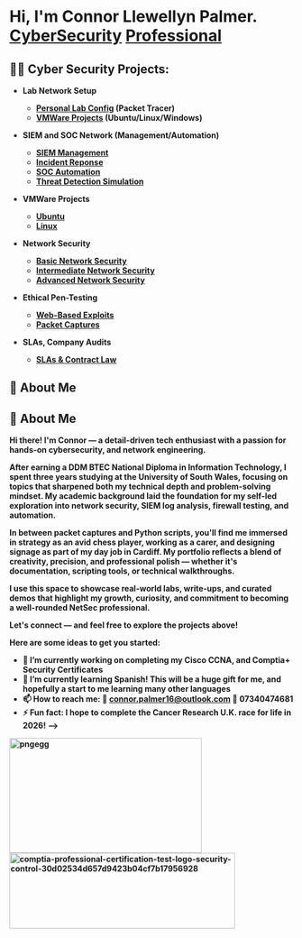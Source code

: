 <h1>Hi, I'm Connor Llewellyn Palmer. <br/><a href="https://github.com/joshmadakor1">CyberSecurity</a> <a href="https://www.linkedin.com/in/joshmadakor/"> Professional</a>


<h2>👨‍💻 Cyber Security Projects:</h2>


- <b>Lab Network Setup 
  - [Personal Lab Config](https://github.com/NetworkingPassionate/NetworkingMegaLab/tree/main) (Packet Tracer)
  - [VMWare Projects](https://github.com/NetworkingPassionate/NetworkingMegaLab/tree/main) (Ubuntu/Linux/Windows)
- SIEM and SOC Network (Management/Automation) 
  - [SIEM Management](https://github.com/joshmadakor1/Sentinel-Lab)
  - [Incident Reponse](https://github.com/joshmadakor1/Jwipe.PowerShell)
  - [SOC Automation](https://github.com/joshmadakor1/AD_PS)
  - [Threat Detection Simulation](https://github.com/joshmadakor1/PowerShell-Integrity-FIM)
    
- VMWare Projects
  - [Ubuntu](https://github.com/joshmadakor1/EncrypterPOC)
  - [Linux](https://github.com/joshmadakor1/EncrypterPOC)
    
- Network Security
  - [Basic Network Security](https://github.com/NetworkingPassionate/BasicNetworkSecurity) 
  - [Intermediate Network Security](https://github.com/NetworkingPassionate/IntermediateNetworkSecurity) 
  - [Advanced Network Security](https://github.com/NetworkingPassionate/AdvancedNetworkSecurity) 
  
- Ethical Pen-Testing
  - [Web-Based Exploits](https://github.com/NetworkingPassionate/Web-Based-Application-Security)
  - [Packet Captures](https://github.com/NetworkingPassionate/Packet-Captures)

- SLAs, Company Audits
  - [SLAs & Contract Law](https://github.com/NetworkingPassionate/Contracts-SLA)



<h2>💬 About Me</h2>

## 👋 About Me

Hi there! I'm Connor — a detail-driven tech enthusiast with a passion for hands-on cybersecurity, and network engineering.

After earning a **DDM BTEC National Diploma in Information Technology**, I spent **three years studying at the University of South Wales**, focusing on topics that sharpened both my technical depth and problem-solving mindset. My academic background laid the foundation for my self-led exploration into network security, SIEM log analysis, firewall testing, and automation.

In between packet captures and Python scripts, you'll find me immersed in strategy as an **avid chess player**, working as a **carer**, and designing signage as part of my day job in **Cardiff**. My portfolio reflects a blend of creativity, precision, and professional polish — whether it's documentation, scripting tools, or technical walkthroughs.

I use this space to showcase real-world labs, write-ups, and curated demos that highlight my growth, curiosity, and commitment to becoming a well-rounded NetSec professional.

Let's connect — and feel free to explore the projects above!





Here are some ideas to get you started:

- 🔭 I’m currently working on completing my Cisco **CCNA**, and **Comptia+ Security** Certificates
- 🌱 I’m currently learning Spanish! This will be a huge gift for me, and hopefully a start to me learning many other languages
- 📫 How to reach me: 📧 connor.palmer16@outlook.com 📱 07340474681
- ⚡ Fun fact: I hope to complete the Cancer Research U.K. race for life in 2026!
-->
  
<img width="341" height="204" alt="pngegg" src="https://github.com/user-attachments/assets/286070ab-b5f0-4271-aaa4-0de0437914d1" />

<img width="400" height="134" alt="comptia-professional-certification-test-logo-security-control-30d02534d657d9423b04cf7b17956928" src="https://github.com/user-attachments/assets/8c94a737-912e-4711-967b-36a676cd2696" />




